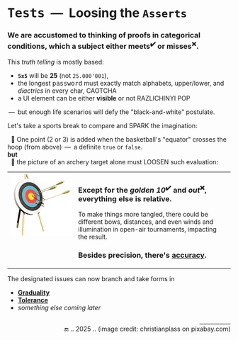 # <samp>Tests</samp> &nbsp;&mdash;&nbsp; Loosing the `Asserts`

### We are accustomed to thinking of proofs in categorical conditions, which a subject either meets<sup>✔️</sup> or misses<sup>❌</sup>. 

This _truth telling_ is mostly based: 

* <b>`5x5`</b> will be **25** (not `25.000'001`),
* the longest <kbd>password</kbd> must exactly match alphabets, upper/lower, and <span title="&nbsp;ä à ō ỏ ç ș εͅ, ⟨š">_diactrics_</span> in every char, CAOTCHA
* a UI element can be either **visible** or not RAZLICHINYI POP

&thinsp;&mdash;&thinsp; but enough life scenarios will defy the "black-and-white" postulate.

Let's take a sports break to compare and SPARK the imagination:

&nbsp; 🏀 One point (2 or 3) is added when the basketball's "equator" crosses the hoop (from above) &thinsp;&mdash;&thinsp; a definite `true` or `false`.\
**but**\
&nbsp; 🎯 the picture of an archery target alone must LOOSEN such evaluation:

<table><tr valign="top"><td>
<picture><img alt="&nbsp; Archery target with arrors" src="https://github.com/BYTESHAUS/read-write/blob/main/README%2B/_rsc/_img/illus/_sports/archery_pixabay.com_christianplass.png" /></picture>
</td><td>

### Except for the _golden 10_<sup>✔️</sup> and _out_<sup>❌</sup>, everything else is relative.

To make things more tangled, there could be different bows, distances, and even winds and illumination in open-air tournaments, impacting the result. 

### Besides precision, there's [accuracy](https://en.wikipedia.org/wiki/Accuracy_and_precision).

</td></tr></table>

The designated issues can now branch and take forms in

+ [**Graduality**](tests-gradual_assert.md)
+ [**Tolerance**](tests-value_tolerance.md)
+ _something else coming later_

<div align="right">___________<br />🔚 .. 2025 .. (image credit: christianplass on pixabay.com)</div>
